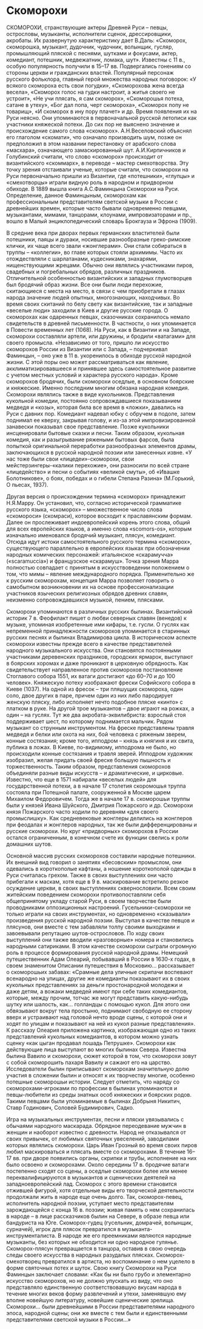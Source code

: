 # Скоморохи

СКОМОРОХИ, странствующие актеры Древней Руси – певцы, острословы, музыканты, исполнители сценок, дрессировщики, акробаты. Их развернутую характеристику дает В.Даль: «Скоморох, скоморошка, музыкант, дудочник, чудочник, волынщик, гусляр, промышляющий пляской с песнями, шутками и фокусами, актер, комедиант, потешник, медвежатник, ломака, шут». Известны с 11 в., особую популярность получили в 15–17 вв. Подвергались гонениям со стороны церкви и гражданских властей. Популярный персонаж русского фольклора, главный герой множества народных поговорок: «У всякого скомороха есть свои погудки», «Скоморохова жена всегда весела», «Скоморох голос на гудки настроит, а житья своего не устроит», «Не учи плясать, я сам скоморох», «Скоморошья потеха, сатане в утеху», «Бог дал попа, черт скомороха», «Скоморох попу не товарищ», «И скоморох в ину пору плачет» и др. Время появления их на Руси неясно. Они упоминаются в первоначальной русской летописи как участники княжеской потехи. До сих пор не выяснено значение и происхождение самого слова «скоморох». А.Н.Веселовский объяснял его глаголом «скомати», что означало производить шум, позже он предположил в этом названии перестановку от арабского слова «масхара», означающего замаскированный шут. А.И.Кирпичников и Голубинский считали, что слово «скоморох» происходит от византийского «скоммарх», в переводе – мастер смехотворства. Эту точку зрения отстаивали ученые, которые считали, что скоморохи на Руси первоначально пришли из Византии, где «потешники», «глупцы» и «смехотворцы» играли видную роль в народном и придворном обиходе. В 1889 вышла книга А.С.Фаминцына Скоморохи на Руси. Определение, данное Фаминцыным, скоморохам как профессиональным представителям светской музыки в России с древнейших времен, которые часто бывали одновременно певцами, музыкантами, мимами, танцорами, клоунами, импровизаторами и пр., вошло в Малый энциклопедический словарь Брокгауза и Эфрона (1909).

В средние века при дворах первых германских властителей были потешники, паяцы и дураки, носившие разнообразные греко-римские клички, их чаще всего звали «жонглерами». Они стали собираться в труппы – «коллегии», во главе которых стояли архимимы. Часто их отождествляли с шарлатанами, кудесниками, знахарями, нищенствующими жрецами. Обычно они являлись участниками пиров, свадебных и погребальных обрядов, различных праздников. Отличительной особенностью византийских и западных глумотворцев был бродячий образ жизни. Все они были люди перехожие, скитающиеся с места на место, в связи с чем приобретали в глазах народа значение людей опытных, многознающих, находчивых. Во время своих скитаний по белу свету как византийские, так и западные «веселые люди» заходили в Киев и другие русские города. О скоморохах как одаренных певцах, сказочниках сохранилось немало свидетельств в древней письменности. В частности, о них упоминается в Повести временных лет (1068). На Руси, как в Византии и на Западе, скоморохи составляли артели, или дружины, и бродили «ватагами» для своего промысла. «Независимо от того, пришло ли искусство скоморохов России из Византии или с Запада, – подчеркивал Фаминцын, – оно уже в 11 в. укоренилось в обиходе русской народной жизни. С этой поры оно может рассматриваться как явление, акклиматизировавшееся и принявшее здесь самостоятельное развитие с учетом местных условий и характера русского народа». Кроме скоморохов бродячих, были скоморохи оседлые, в основном боярские и княжеские. Именно последним многим обязана народная комедия. Скоморохи являлись также в виде кукольников. Представления кукольной комедии, постоянно сопровождавшиеся показыванием медведя и «козы», которая била все время в «ложки», давались на Руси с давних пор. Комедиант надевал юбку с обручем в подоле, затем поднимал ее кверху, закрывая голову, и из-за этой импровизированной занавески показывал свое представление. Позже кукольники инсценировали бытовые сказки и песни. Таким образом, кукольная комедия, как и разыгрывание ряжеными бытовых фарсов, была попыткой оригинальной переработки разнообразных элементов драмы, заключающихся в русской народной поэзии или занесенных извне. «У нас тоже были свои «лицедеи»-скоморохи, свои мейстерзингеры-«калики перехожие», они разносили по всей стране «лицедейство» и песни о событиях «великой смуты», об «Ивашке Болотникове», о боях, победах и о гибели Степана Разина» (М.Горький, О пьесах, 1937).

Другая версия о происхождении термина «скоморох» принадлежит Н.Я.Марру. Он установил, что, согласно исторической грамматике русского языка, «скоморох» – множественное число слова «скомороси» (скомраси), которое восходит к праславянским формам. Далее он прослеживает индоевропейский корень этого слова, общий для всех европейских языков, а именно слова «scomors-os», которым изначально именовался бродячий музыкант, плясун, комедиант. Отсюда идут истоки самостоятельного русского термина «скоморох», существующего параллельно в европейских языках при обозначении народных комических персонажей: итальянское «скарамучча» («scaramuccia») и французское «скарамуш». Точка зрения Марра полностью совпадает с принятым в искусствоведении положением о том, что мимы – явление международного порядка. Применительно же к русским скоморохам, концепция Марра позволяет говорить о самобытном возникновении их на основе профессионализации участников языческих религиозных обрядов древних славян, неизменно сопровождавшихся музыкой, пением, плясками.

Скоморохи упоминаются в различных русских былинах. Византийский историк 7 в. Феофилакт пишет о любви северных славян (венедов) к музыке, упоминая изобретенные ими кифары, т.е. гусли. О гуслях как непременной принадлежности скоморохов упоминается в старинных русских песнях и былинах Владимирова цикла. В историческом аспекте скоморохи известны прежде всего в качестве представителей народного музыкального искусства. Они становятся постоянными участниками деревенских праздников, городских ярмарок, выступают в боярских хоромах и даже проникают в церковную обрядность. Как свидетельствует направленное против скоморохов постановление Стоглавого собора 1551, их ватаги достигают «до 60–70 и до 100 человек». Княжескую потеху изображают фрески Софийского собора в Киеве (1037). На одной из фресок – три пляшущих скомороха, один соло, двое других в паре, причем один из них либо пародирует женскую пляску, либо исполняет нечто подобное пляске «кинто» с платком в руке. На другой трое музыкантов – двое играют на рожках, а один – на гуслях. Тут же два акробата-эквилибриста: взрослый стоя поддерживает шест, по которому поднимается мальчик. Рядом музыкант со струнным инструментом. На фреске представлены травля медведя и белки или охота на них, бой человека с ряженым зверем, конные состязания; кроме того, ипподром – князь и княгиня и их свита, публика в ложах. В Киеве, по-видимому, ипподрома не было, но происходили конные состязания и травля зверей. Ипподром художник изобразил, желая придать своей фреске большую пышность и торжественность. Таким образом, представления скоморохов объединяли разные виды искусств – и драматические, и цирковые. Известно, что еще в 1571 набирали «веселых людей» для государственной потехи, а в начале 17 столетия скоромошья труппа состояла при Потешной палате, сооруженной в Москве царем Михаилом Федоровичем. Тогда же в начале 17 в. скоморошьи труппы были у князей Ивана Шуйского, Дмитрия Пожарского и др. Скоморохи князя Пожарского часто ходили по деревням «для своего промыслишку». Как средневековые жонглеры делились на жонглеров при феодалах и жонглеров народных, так же были дифференцированы и русские скоморохи. Но круг «придворных» скоморохов в России остался ограниченным, в конечном счете их функции свелись к роли домашних шутов.

Основной массив русских скоморохов составили народные потешники. Их внешний вид говорил о занятиях «бесовским» промыслом, они одевались в короткополые кафтаны, а ношение короткополой одежды в Руси считалась грехом. Также в своих выступлениях они часто прибегали к маскам, хотя еще в 9 в. маскирование встретило резкое осуждение церкви, в своих выступлениях сквернословили. Всем своим житейским поведением скоморохи противопоставляли себя общепринятому укладу старой Руси, в своем творчестве были проводниками оппозиционных настроений. Гусельники-скоморохи не только играли на своих инструментах, но одновременно «сказывали» произведения русской народной поэзии. Выступая в качестве певцов и плясунов, они вместе с тем забавляли толпу своими выходками и завоевывали репутацию шутов-острословов. По ходу своих выступлений они также вводили «разговорные» номера и становились народными сатириками. В этом качестве скоморохи сыграли огромную роль в процессе формирования русской народной драмы. Немецкий путешественник Адам Олеарий, побывавший в России в 1630-х годах, в своем знаменитом Описании путешествия в Московию... рассказывает о скоморошьих забавах: «Срамные дела уличные скрипачи воспевают всенародно на улицах, другие же комедианты показывают их в своих кукольных представлениях за деньги простонародной молодежи и даже детям, а вожаки медведей имеют при себе таких комедиантов, которые, между прочим, тотчас же могут представить какую-нибудь шутку или шалость, как... голландцы с помощью кукол. Для этого они обвязывают вокруг тела простыню, поднимают свободную ее сторону вверх и устраивают над головой нечто вроде сцены, с которой они и ходят по улицам и показывают на ней из кукол разные представления». К рассказу Олеария приложена картинка, изображающая одно из таких представлений кукольных комедиантов, в котором можно узнать сценку «как цыган продавал лошадь Петрушке». Скоморохи как действующие лица выступают во многих былинах Севера. Известна былина Вавило и скоморохи, сюжет которой в том, что скоморохи зовут с собой скоморошить пахаря Вавилу и сажают его на царство. Исследователи былин приписывают скоморохам значительную долю участия в сложении былин и относят к их творчеству многие, особенно потешные скоморошьи истории. Следует отметить, что наряду со скоморохами-игроками по профессии в былинах упоминаются и певцы-любители из среды знатных особ княжеских и боярских родов. Такими певцами были упоминаемые в былинах Добрыня Никитич, Ставр Годинович, Соловей Будимирович, Садко.

Игра на музыкальных инструментах, песни и пляски увязывались с обычаями народного маскарада. Обрядное переодевание мужчин в женщин и наоборот известно с древности. Народ не отказывался от своих привычек, от любимых святочных увеселений, заводилами которых являлись скоморохи. Царь Иван Грозный во время своих пиров любил маскироваться и плясать вместе со скоморохами. В течение 16–17 вв. при дворе появились органы, скрипки и трубы, исполнение на них было освоено и скоморохами. Около середины 17 в. бродячие ватаги постепенно сходят со сцены, а оседлые скоморохи более или менее переквалифицируются в музыкантов и сценических деятелей на западноевропейский лад. Скоморох с этого времени становится отжившей фигурой, хотя отдельные виды его творческой деятельности продолжали жить в народе еще очень долго. Так, скоморох-певец, исполнитель народной поэзии, уступает место представителям зарождающейся с конца 16 в. поэзии; живая память о нем сохранилась в народе – в лице рассказчиков былин на Севере, в образе певца или бандуриста на Юге. Скоморох-гудец (гусельник, домрачей, волынщик, сурначей), игрок для плясок превратился в музыканта-инструменталиста. В народе же его преемниками являются народные музыканты, без которых не обходится ни одно народное гулянье. Скоморох-плясун превращается в танцора, оставив в свою очередь следы своего искусства в народных разудалых плясках. Скоморох-смехотворец превратился в артиста, но воспоминание о нем уцелело в форме святочных потех и шуток. Свою книгу Скоморохи на Руси Фаминцын заключает словами: «Как бы ни было грубо и элементарно искусство скоморохов, но не должно упускать из виду, что оно представляло единственную соответствовавшую вкусам народа в течение многих веков форму развлечений и утехи, заменявшую ему вполне новейшую литературу, новейшие сценические зрелища. Скоморохи... были древнейшими в России представителями народного эпоса, народной сцены; они же вместе с тем были и единственными представителями светской музыки в России...»
